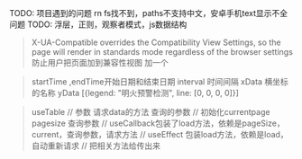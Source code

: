 TODO: 项目遇到的问题 rn fs找不到，paths不支持中文，安卓手机text显示不全问题
TODO: 浮层，正则，观察者模式，js数据结构


>X-UA-Compatible overrides the Compatibility View Settings, so the page will render in standards mode regardless of the browser settings
防止用户把页面加到兼容性视图
加一个
<meta http-equiv="X-UA-Compatible" content="IE=edge" />

> startTime ,endTime开始日期和结束日期
interval 时间间隔
xData 横坐标的名称
yData [{legend: "明火预警检测", line: [0, 0, 0, 0]}]

> useTable
// 参数 请求data的方法 查询的参数
// 初始化currentpage pagesize 查询参数
// useCallback包装了load方法，依赖是pageSize，current，查询参数，请求方法
// useEffect 包装load方法，依赖是load，自动重新请求
// 把相关方法给传出来

